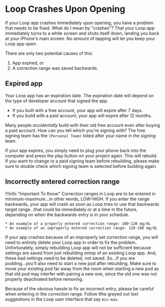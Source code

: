 # Loop Crashes Upon Opening

If your Loop app crashes immediately upon opening, you have a problem that needs to be fixed. What do I mean by "crashes"? That your Loop app immediately turns to a white screen and shuts itself down, landing you back at your iPhone's main screen. No amount of tapping will let you keep your Loop app open.

There are only two potential causes of this: 

1. App expired, or
2. A correction range was saved backwards.

## Expired app 

Your Loop app has an expiration date. The expiration date will depend on the type of developer account that signed the app.

* If you built with a free account, your app will expire after 7 days.
* If you build with a paid account, your app will expire after 12 months.

Many people *accidentally* build with their old free account even after buying a paid account. How can you tell which you're signing with? The free signing team has the `(Personal Team)` listed after your name in the signing team.

If your app expires, you simply need to plug your phone back into the computer and press the play button on your project again. This will rebuild. If you want to change to a paid signing team before rebuilding, please make sure to double check which signing team is selected before building again. 

## Incorrectly entered correction range

!!!info "Important To Know"
    Correction ranges in Loop are to be entered in minimum-maximum...in other words, LOW-HIGH. If you enter the range backwards, your app will crash as soon as Loop tries to use that backwards target range...that could be immediately or at a time in the future, depending on when the backwards entry is in your schedule.
    
    * An example of a properly entered correction range: 100-120 mg/dL
    * An example of an improperly entered correction range: 120-100 mg/dL
    
If your app crashes because of an improperly set correction range, you will need to entirely delete your Loop app in order to fix the problem. Unfortunately, simply rebuilding Loop app will not be sufficient because settings are saved from just rebuilding ontop of an existing Loop app. And, these bad settings need to be deleted, not saved. So...if you are podding...you'll also need to start a new pod after rebuilding. Make sure to move your existing pod far away from the room when starting a new pod as that old pod may interfer with pairing a new one, since the old one was not properly deactivated before removing.

Because of the obvious hassle to fix an incorrect entry, please be careful when entering in the correction range. Follow tthe greyed out text suggestions in the Loop user interface that say `min-max`.

